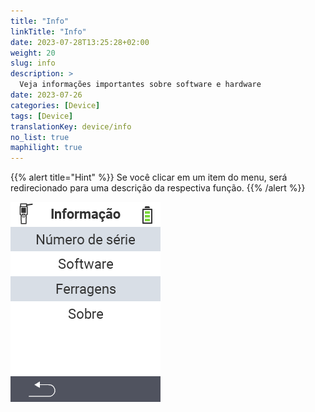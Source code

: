 ```yaml
---
title: "Info"
linkTitle: "Info"
date: 2023-07-28T13:25:28+02:00
weight: 20
slug: info
description: >
  Veja informações importantes sobre software e hardware
date: 2023-07-26
categories: [Device]
tags: [Device]
translationKey: device/info
no_list: true
maphilight: true
---
```

{{% alert title="Hint" %}}
Se você clicar em um item do menu, será redirecionado para uma descrição da respectiva função.
{{% /alert %}}

<img src="images/menu.png" alt="VitalControl Info" title="Info" usemap="#workmap" class="maphilight" />

<map name="workmap">
  <area shape="rect" coords="2,40,238,80" alt="Serial number" title="Para recuperar o número de série do seu dispositivo clique aqui&#10;Mausklick: zur Dokumentation" href="/pt/docs/device/info/serial-number/">
  <area shape="rect" coords="2,80,238,120" alt="Software" title="As instruções para visualizar a versão do seu software podem ser encontradas aqui&#10;Mausklick: zur Dokumentation" href="/pt/docs/firmware/versions/">
  <area shape="rect" coords="2,120,238,160" alt="Hardware" title="Para acessar as informações de hardware do seu dispositivo clique aqui&#10;Mausklick: zur Dokumentation" href="/pt/docs/device/info/hardware/">
  <area shape="rect" coords="2,160,238,200" alt="About" title="Chamar informações do fornecedor&#10;Mausklick: zur Dokumentation" href="/pt/docs/device/info/about/">

  <area shape="rect" coords="2,282,120,319" alt="Back" title="Voltar ao nível anterior&#10;Mouse click: abrir documentação" href="/pt/docs/device/">
</map>
